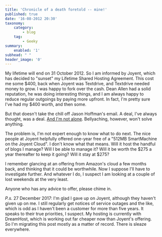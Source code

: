```yaml
---
title: 'Chronicle of a death foretold -- mine!'
published: true
date: '16-08-2012 20:30'
taxonomy:
    category:
        - blog
    tag:
        - Geeky
summary:
    enabled: '1'
subhead: " "
header_image: '0'
--- 
```

My lifetime will end on 31 October 2012. So I am informed by Joyent, which has decided to "sunset" my Lifetime Shared Hosting Agreement. This cost me some $400, back when Joyent was Textdrive, and Textdrive needed money to grow. I was happy to fork over the cash. Dean Allen had a solid reputation, he was doing interesting things, and I am always happy to reduce regular outgoings by paying more upfront. In fact, I'm pretty sure I've had my $400 worth, and then some.

But that doesn't take the chill off Jason Hoffman's email. A deal, I've always thought, was a deal. [And I'm not alone](http://code.rawlinson.us/2012/08/lifetime-doesnt-really-mean-lifetime.html). Bellyaching, however, won't solve anything.

The problem is, I'm not expert enough to know what to do next. The nice people at Joyent helpfully offered one-year free of a "512MB SmartMachine on the Joyent Cloud". I don't know what that means. Will it host the handful of blogs I manage? Will I be able to manage it? Will it be worth the $275 a year thereafter to keep it going? Will it stay at $275?

I remember glancing at an offering from Amazon's cloud a few months back, and thinking that it could be worthwhile. Now I suppose I'll have to investigate further. And whatever I do, I suspect I am looking at a couple of lost weekends at the very least.

Anyone who has any advice to offer, please chime in.

*P.s.* 27 December 2017: I'm glad I gave up on Joyent, although they haven't given up on me. I still regularly get notices of service outages and the like, which is odd as I haven't been a customer for more than five years. It speaks to their true priorities, I suspect. My hosting is currently with DreamHost, which is working out far cheaper now than Joyent's offering. So I'm migrating this post mostly as a matter of record. There is sleaze everywhere.